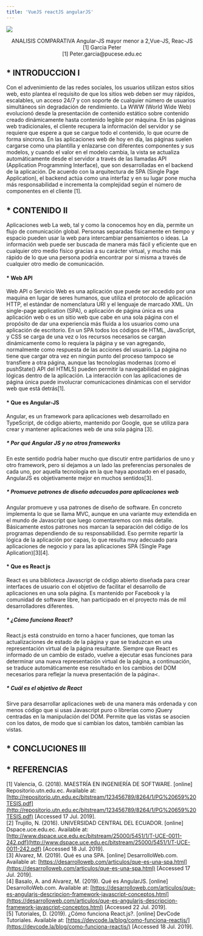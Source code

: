 ```yaml
---
title: 'VueJS reactJS angularJS'
---
```


![](https://cutt.ly/QZzswZ)
<p> <center> ANALISIS COMPARATIVA Angular-JS mayor menor a 2,Vue-JS, Reac-JS  <br>
[1] Garcia Peter <br>
[1] Peter.garcia@pucese.edu.ec </center> </p>


## * INTRODUCCION I<br>
<p  style=”text-align”> Con el advenimiento de las redes sociales, los usuarios utilizan estos sitios web, esto plantea el requisito de que los sitios web deben ser muy rápidos, escalables, un acceso 24/7 y con soporte de cualquier número de usuarios simultáneos sin degradación de rendimiento.
La WWW (World Wide Web) evolucionó desde la presentación de contenido estático sobre contenido creado dinámicamente hasta contenido legible por máquina. En las páginas web tradicionales, el cliente recupera la información del servidor y se requiere que espere a que se cargue todo el contenido, lo que ocurre de forma síncrona. En las aplicaciones web de hoy en día, las páginas suelen cargarse como una plantilla y enlazarse con diferentes componentes y sus modelos, y cuando el valor en el modelo cambia, la vista se actualiza automáticamente desde el servidor a través de las llamadas API (Application Programming Interface), que son desarrolladas en el backend de la aplicación. De acuerdo con la arquitectura de SPA (Single
Page Application), el backend actúa como una interfaz y en su lugar pone mucha más responsabilidad e incrementa la complejidad según el número de componentes en el cliente [1].</p>

## * CONTENIDO II<br>
Aplicaciones web
La web, tal y como la conocemos hoy en día, permite un flujo de comunicación global. Personas separadas físicamente en tiempo y espacio pueden usar la web para intercambiar pensamientos o ideas. La información web puede ser buscada de manera más fácil y eficiente que en cualquier otro medio físico gracias a su carácter virtual, y mucho más rápido de lo que una persona podría encontrar por sí misma a través de cualquier otro medio de comunicación.

#### * Web API<br>
Web API o Servicio Web es una aplicación que puede ser accedido por una maquina en lugar de seres humanos, que utiliza el protocolo de aplicación HTTP, el estándar de nomenclatura URI y el lenguaje de marcado XML.
Un single-page application (SPA), o aplicación de página única es una aplicación web o es un sitio web que cabe en una sola página con el propósito de dar una experiencia más fluida a los usuarios como una aplicación de escritorio. En un SPA todos los códigos de HTML, JavaScript, y CSS se carga de una vez o los recursos necesarios se cargan dinámicamente como lo requiera la página y se van agregando, normalmente como respuesta de las acciones del usuario. La página no tiene que cargar otra vez en ningún punto del proceso tampoco se transfiere a otra página, aunque las tecnologías modernas (como el pushState() API del HTML5) pueden permitir la navegabilidad en páginas lógicas dentro de la aplicación. La interacción con las aplicaciones de página única puede involucrar comunicaciones dinámicas con el servidor web que está detrás[1].

#### * Que es Angular-JS<br>
Angular, es un framework para aplicaciones web desarrollado en TypeScript, de código abierto, mantenido por Google, que se utiliza para crear y mantener aplicaciones web de una sola página [3].

##### * Por qué Angular JS y no otros frameworks<br>
En este sentido podría haber mucho que discutir entre partidarios de uno y otro framework, pero si dejamos a un lado
las preferencias personales de cada uno, por aquella tecnología en la que haya apostado en el pasado, AngularJS es
objetivamente mejor en muchos sentidos[3]. 

##### * Promueve patrones de diseño adecuados para aplicaciones web <br>
Angular promueve y usa patrones de diseño de software. En concreto implementa lo que se llama MVC, aunque en una variante muy extendida en el mundo de Javascript que luego comentaremos con más detalle. Básicamente estos patrones nos marcan la separación del código de los programas dependiendo de su responsabilidad. Eso permite repartir la lógica de la aplicación por capas, lo que resulta muy adecuado para aplicaciones de negocio y para las aplicaciones SPA (Single Page Aplication)[3][4].

#### * Que es React js<br>
React es una biblioteca Javascript de código abierto diseñada para crear interfaces de usuario con el objetivo de facilitar el desarrollo de aplicaciones en una sola página. Es mantenido por Facebook y la comunidad de software libre, han participado en el proyecto más de mil desarrolladores diferentes.<br>
##### * ¿Cómo funciona React?<br>
React.js está construido en torno a hacer funciones, que toman las actualizaciones de estado de la página y que se traduzcan en una representación virtual de la página resultante. Siempre que React es informado de un cambio de estado, vuelve a ejecutar esas funciones para determinar una nueva representación virtual de la página, a continuación, se traduce automáticamente ese resultado en los cambios del DOM necesarios para reflejar la nueva presentación de la página<.<br>
##### * Cuál es el objetivo de React<br>
Sirve para desarrollar aplicaciones web de una manera más ordenada y con menos código que si usas Javascript puro o librerías como jQuery centradas en la manipulación del DOM. Permite que las vistas se asocien con los datos, de modo que si cambian los datos, también cambian las vistas.


## * CONCLUCIONES III

## * REFERENCIAS 

[1] Valencia, G. (2018). MAESTRÍA EN INGENIERÍA DE SOFTWARE. [online] Repositorio.utn.edu.ec. Available at: [http://repositorio.utn.edu.ec/bitstream/123456789/8264/1/PG%20659%20TESIS.pdf](http://repositorio.utn.edu.ec/bitstream/123456789/8264/1/PG%20659%20TESIS.pdf) [Accessed 17 Jul. 2019].<br>
[2] Trujillo, N. (2016). UNIVERSIDAD CENTRAL DEL ECUADOR. [online] Dspace.uce.edu.ec. Available at: [http://www.dspace.uce.edu.ec/bitstream/25000/5451/1/T-UCE-0011-242.pdf](http://www.dspace.uce.edu.ec/bitstream/25000/5451/1/T-UCE-0011-242.pdf) [Accessed 18 Jul. 2019].<br>
[3] Alvarez, M. (2019). Qué es una SPA. [online] DesarrolloWeb.com. Available at: [https://desarrolloweb.com/articulos/que-es-una-spa.html](https://desarrolloweb.com/articulos/que-es-una-spa.html) [Accessed 17 Jul. 2019].<br>
[4] Basalo, A. and Alvarez, M. (2019). Qué es AngularJS. [online] DesarrolloWeb.com. Available at: [https://desarrolloweb.com/articulos/que-es-angularjs-descripcion-framework-javascript-conceptos.html](https://desarrolloweb.com/articulos/que-es-angularjs-descripcion-framework-javascript-conceptos.html) [Accessed 22 Jul. 2019].<br>
[5] Tutoriales, D. (2019). ¿Cómo funciona React.js?. [online] DevCode Tutoriales. Available at: [https://devcode.la/blog/como-funciona-reactjs/](https://devcode.la/blog/como-funciona-reactjs/) [Accessed 18 Jul. 2019].

